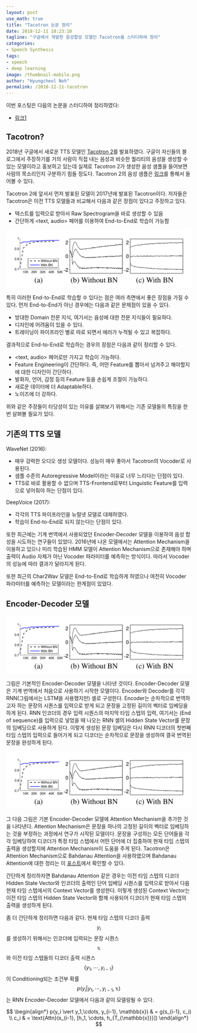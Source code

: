 ```yaml
---
layout: post
use_math: true
title: "Tacotron 논문 정리"
date: 2018-12-11 18:23:10
tagline: "구글에서 개발한 음성합성 모델인 Tacotron을 스터디하여 정리"
categories:
- Speech Synthesis
tags:
- speech
- deep learning
image: /thumbnail-mobile.png
author: "Hyungcheol Noh"
permalink: /2018-12-11-tacotron
---
```


이번 포스팅은 다음의 논문을 스터디하여 정리하였다:
- [링크1](https://arxiv.org/abs/1703.10135)

## Tacotron?
2018년 구글에서 새로운 TTS 모델인 [Tacotron 2](https://ai.googleblog.com/2017/12/tacotron-2-generating-human-like-speech.html)를 발표하였다. 구글이 자신들의 블로그에서 주장하기를 거의 사람이 직접 내는 음성과 비슷한 퀄리티의 음성을 생성할 수 있는 모델이라고 홍보하고 있는데 실제로 Tacotron 2가 생성한 음성 샘플을 들어보면 사람의 목소리인지 구분하기 힘들 정도다. Tacotron 2의 음성 샘플은 [링크](https://google.github.io/tacotron/publications/tacotron2/index.html)를 통해서 들어볼 수 있다.

Tacotron 2에 앞서서 먼저 발표된 모델이 2017년에 발표된 Tacotron이다. 저자들은 Tacotron은 이전 TTS 모델들과 비교해서 다음과 같은 장점이 있다고 주장하고 있다.
- 텍스트를 입력으로 받아서 Raw Spectrogram을 바로 생성할 수 있음
- 간단하게 <text, audio> 페어를 이용하여 End-to-End로 학습이 가능함

![](/assets/img/2018-11-27-batch-normalization/01.png)

특히 이러한 End-to-End로 학습할 수 있다는 점은 여러 측면에서 좋은 장점을 가질 수 있다. 먼저 End-to-End가 아닌 경우에는 다음과 같은 문제점이 있을 수 있다.
- 방대한 Domain 전문 지식, 여기서는 음성에 대한 전문 지식들이 필요하다.
- 디자인에 어려움이 있을 수 있다.
- 트레이닝이 파이프라인 별로 따로 되면서 에러가 누적될 수 있고 복잡하다.

결과적으로 End-to-End로 학습하는 경우의 장점은 다음과 같이 정리할 수 있다.
- <text, audio> 페어로만 가지고 학습이 가능하다.
- Feature Engineering이 간단하다. 즉, 어떤 Feature를 뽑아서 넘겨주고 해야할지에 대한 디자인이 간단하다.
- 발화자, 언어, 감정 등의 Feature 등을 손쉽게 조절이 가능하다.
- 새로운 데이터에 더 Adaptable하다.
- 노이즈에 더 강하다.

위와 같은 주장들이 타당성이 있는 이유를 살펴보기 위해서는 기존 모델들의 특징을 한 번 살펴볼 필요가 있다.

## 기존의 TTS 모델
WaveNet (2016):
- 매우 강력한 오디오 생성 모델이다. 성능이 매우 좋아서 Tacotron의 Vocoder로 사용된다.
- 샘플 수준의 Autoregressive Model이라는 이유로 너무 느리다는 단점이 있다.
- TTS로 바로 활용할 수 없으며 TTS-Frontend로부터 Linguistic Feature를 입력으로 넣어줘야 하는 단점이 있다.

DeepVoice (2017):
- 각각의 TTS 파이프라인을 뉴럴넷 모델로 대체하였다.
- 학습이 End-to-End로 되지 않는다는 단점이 있다.

또한 최근에는 기계 번역에서 사용되었던 Encoder-Decoder 모델을 이용하여 음성 합성을 시도하는 연구들이 있었다. 2016년에 나온 모델에서는 Attention Mechanism을 이용하고 있으나 미리 학습된 HMM 모델이 Attention Mechanism으로 존재해야 하며 출력이 Audio 자체가 아닌 Vocoder 파라미터를 예측하는 방식이다. 따라서 Vocoder의 성능에 따라 결과가 달라지게 된다.

또한 최근의 Char2Wav 모델은 End-to-End로 학습하게 하였으나 여전히 Vocoder 파라미터를 예측하는 모델이라는 한계점이 있었다.

## Encoder-Decoder 모델
![](/assets/img/2018-11-27-batch-normalization/01.png)

그림은 기본적인 Encoder-Decoder 모델을 나타낸 것이다. Encoder-Decoder 모델은 기계 번역에서 처음으로 사용하기 시작한 모델이다. Encoder와 Decoder를 각각 RNN(그림에서는 LSTM을 사용했지만) 셀로 구성한다. Encoder는 순차적으로 번역하고자 하는 문장의 시퀀스를 입력으로 받게 되고 문장을 고정된 길이의 벡터로 임베딩을 하게 된다. RNN 인코더의 경우 입력 시퀀스의 마지막 타임 스텝의 입력, 여기서는 <EOS> (End of sequence)를 입력으로 넣었을 때 나오는 RNN 셀의 Hidden State Vector를 문장의 임베딩으로 사용하게 된다. 이렇게 생성된 문장 임베딩은 다시 RNN 디코더의 첫번째 타임 스텝의 입력으로 들어가게 되고 디코더는 순차적으로 문장을 생성하여 결국 번역된 문장을 완성하게 된다.
  
![](/assets/img/2018-11-27-batch-normalization/01.png)

그 다음 그림은 기본 Encoder-Decoder 모델에 Attention Mechanism을 추가한 것을 나타낸다. Attention Mechanism은 문장을 하나의 고정된 길이의 벡터로 임베딩하는 것을 부정하는 과정에서 연구가 시작된 모델이다. 문장을 구성하는 모든 단어들을 각각 임베딩하여 디코더가 특정 타임 스텝에서 어떤 단어에 더 집중하여 현재 타임 스텝의 출력을 생성할지에 Attention Mechanism이 도움을 주게 된다. Tacotron은 Attention Mechanism으로 Bahdanau Attention을 사용하였으며 Bahdanau Attention에 대한 정리는 이 [포스트](https://hcnoh.github.io/2018-12-11-bahdanau-attention)에서 확인할 수 있다.

간단하게 정리하자면 Bahdanau Attention 같은 경우는 이전 타임 스텝의 디코더 Hidden State Vector와 인코더의 출력인 단어 임베딩 시퀀스를 입력으로 받아서 다음 현재 타임 스텝에서의 Context Vector를 생성한다. 이렇게 생성된 Context Vector는 이전 타임 스텝의 Hidden State Vector와 함께 사용되어 디코더가 현재 타임 스텝의 출력을 생성하게 된다.

좀 더 간단하게 정리하면 다음과 같다. 현재 타임 스텝의 디코더 출력 $$y_i$$를 생성하기 위해서는 인코더에 입력되는 문장 시퀀스 $$\mathbb{x}$$와 이전 타임 스텝들의 디코더 출력 시퀀스 $$\{ y_1, \cdots, y_{i-1}\}$$이 Conditioning되는 조건부 확률 $$p(y_i \vert y_1,\cdots, y_{i-1}, \mathbb{x})$$는 RNN Encoder-Decoder 모델에서 다음과 같이 모델링될 수 있다.

$$
\begin{align*}
p(y_i \vert y_1,\cdots, y_{i-1}, \mathbb{x}) & = g(s_{i-1}, c_i) \\
c_i & = \text{Attn}(s_{i-1}, [h_1, \cdots, h_{T_{\mathbb{x}}}])
\end{align*}
$$


